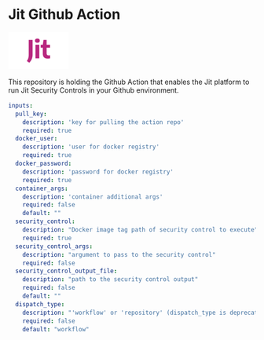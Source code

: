 # Jit Github Action

![alt text](images/jit-logo-small.png)

This repository is holding the Github Action that enables the Jit platform to run Jit Security Controls in your Github environment.

```yaml
inputs:
  pull_key:
    description: 'key for pulling the action repo'
    required: true
  docker_user:
    description: 'user for docker registry'
    required: true
  docker_password:
    description: 'password for docker registry'
    required: true
  container_args:
    description: 'container additional args'
    required: false
    default: ""  
  security_control:
    description: "Docker image tag path of security control to execute"
    required: true
  security_control_args:
    description: "argument to pass to the security control"
    required: false
  security_control_output_file:
    description: "path to the security control output"
    required: false
    default: ""
  dispatch_type:
    description: "'workflow' or 'repository' (dispatch_type is deprecated and will be removed once all clients <controls> stop sending it)"
    required: false
    default: "workflow"
```
